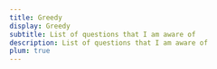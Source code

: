 ```yaml
---
title: Greedy
display: Greedy
subtitle: List of questions that I am aware of
description: List of questions that I am aware of
plum: true
---
```


<SubNav module="algorithm" />

<ListQuestions module="algorithm" tag="greedy" />
